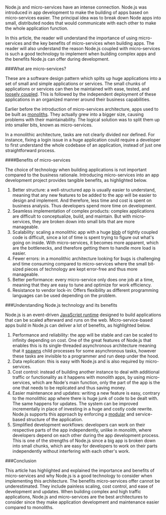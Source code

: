 Node.js and micro-services have an intense connection. Node.js was introduced in app development to make the building of apps based on micro-services easier. The principal idea was to break down Node apps into small, distributed nodes that would communicate with each other to make the whole application function.

In this article, the reader will understand the importance of using micro-services and the key benefits of micro-services when building apps. The reader will also understand the reason Node.js coupled with micro-services is such a good technology to implement when building complex apps and the benefits Node.js can offer during development.

###What are micro-services?

These are a software design pattern which splits up huge applications into a set of small and simple applications or services. The small chunks of applications or services can then be maintained with ease, tested, and [loosely coupled](https://nordicapis.com/the-difference-between-tight-coupling-and-loose-coupling/). This is followed by the independent deployment of these applications in an organized manner around their business capabilities.

Earlier before the introduction of micro-services architecture, apps used to be built as [monoliths](http://www.codingthearchitecture.com/2014/11/19/what_is_a_monolith.html). They actually grew into a bigger size, causing problems with their maintainability. The logical solution was to split them up into smaller bits, known as micro-services.

In a monolithic architecture, tasks are not clearly divided nor defined. For instance, fixing a login issue in a huge application could require a developer to first understand the whole codebase of an application, instead of just one straightforward process.

####Benefits of micro-services

The choice of technology when building applications is not important compared to the business rationale. Introducing micro-services into an app development project provides tangible benefits, as highlighted below.

1. Better structure: a well-structured app is usually easier to understand, meaning that any new features to be added to the app will be easier to design and implement. And therefore, less time and cost is spent on business analysis. Thus developers spend more time on development.
2. Seamless implementation of complex products: complex applications are difficult to conceptualize, build, and maintain. But with micro-services, they are broken down into small bits that are more manageable.
3. Scalability: scaling a monolithic app with a huge [blob](https://developer.mozilla.org/en-US/docs/Web/API/Blob) of tightly coupled code is difficult, since a lot of time is spent trying to figure out what&#39;s going on inside. With micro-services, it becomes more apparent, which are the bottlenecks, and therefore getting them to handle more load is easier.
4. Fewer errors: in a monolithic architecture looking for bugs is challenging and time consuming compared to micro-services where the small bit-sized pieces of technology are kept error-free and thus more manageable.
5. Better performance: every micro-service only does one job at a time, meaning that they are easy to tune and optimize for work efficiency.
6. Resistance to vendor lock-in: Offers flexibility as different programming languages can be used depending on the problem.

###Understanding Node.js technology and its benefits

Node.js is an event-driven [JavaScript runtime](http://dolszewski.com/javascript/javascript-runtime-environment/) designed to build applications that can be scaled afterward and runs on the web. Micro-service-based apps build in Node.js can deliver a lot of benefits, as highlighted below.

1. Performance and reliability: the app will be stable and can be scaled to infinity depending on cost. One of the great features of Node.js that enables this is its single-threaded asynchronous architecture meaning that it [spawns](https://subscription.packtpub.com/book/application_development/9781785289583/3/ch03lvl1sec34/how-to-spawn-a-process) child processes for some asynchronous tasks, however these tasks are invisible to a programmer and run deep under the hood.
2. Data replication: this is easy with Node.js and is also required by micro-services.
3. Cost control: instead of building another instance to deal with additional traffic or functionality as it happens with monolith apps, by using micro-services, which are Node&#39;s main function, only the part of the app is the one that needs to be replicated and thus saving money.
4. Easier maintenance and updates: writing a new feature is easy, contrary to the monolithic app where there is huge junk of code to be dealt with. The same happens for updates. The system can be improved incrementally in place of investing in a huge and costly code rewrite. Node.js supports this approach by enforcing a [modular](https://www.techopedia.com/definition/25972/modular-programming) and service-based structure of the application.
5. Simplified development workflows: developers can work on their respective parts of the app independently, unlike in monolith, where developers depend on each other during the app development process. This is one of the strengths of Node.js since a big app is broken down into small chunks, which are easy for developers to work on their parts independently without interfering with each other&#39;s work.

###Conclusion

This article has highlighted and explained the importance and benefits of micro-services and why Node.js is a good technology to consider when implementing this architecture. The benefits micro-services offer cannot be underestimated. They include painless scaling, cost control, and ease of development and updates. When building complex and high traffic applications, Node.js and micro-services are the best architectures to consider since they make application development and maintenance easier compared to monoliths.